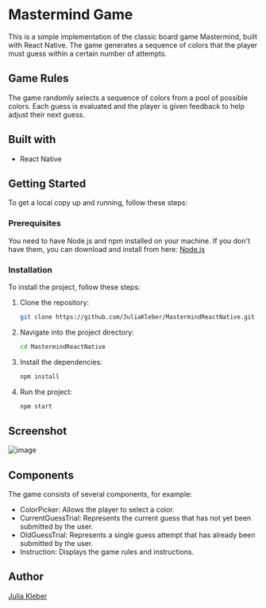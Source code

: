 # Mastermind Game

This is a simple implementation of the classic board game Mastermind, built with React Native.
The game generates a sequence of colors that the player must guess within a certain number of attempts.

## Game Rules

The game randomly selects a sequence of colors from a pool of possible colors.
Each guess is evaluated and the player is given feedback to help adjust their next guess.

## Built with

- React Native

## Getting Started

To get a local copy up and running, follow these steps:

### Prerequisites

You need to have Node.js and npm installed on your machine.
If you don't have them, you can download and install from here: [Node.js](https://nodejs.org/)

### Installation

To install the project, follow these steps:

1. Clone the repository:
   
   ```bash
   git clone https://github.com/JuliaKleber/MastermindReactNative.git

3. Navigate into the project directory:
   
   ```bash
   cd MastermindReactNative
   
5. Install the dependencies:
   
   ```bash
   npm install

7. Run the project:
   
   ```bash
   npm start

## Screenshot

![image](https://github.com/JuliaKleber/MastermindReactNative/assets/142741980/d06aa979-25f4-406d-8509-0d00931c90e6)


## Components

The game consists of several components, for example:

- ColorPicker: Allows the player to select a color.
- CurrentGuessTrial: Represents the current guess that has not yet been submitted by the user.
- OldGuessTrial: Represents a single guess attempt that has already been submitted by the user.
- Instruction: Displays the game rules and instructions.

## Author

[Julia Kleber](https://github.com/JuliaKleber)
